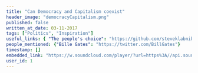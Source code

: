 ```yaml
---
title: "Can Democracy and Capitalism coexist"
header_image: "democracyCapitalism.png"
published: false
written_at_date: 03-11-2017
tags: ["Politics", "Inspiration"]
useful_links: { "The people's choice": "https://github.com/steveklabnik/metadown" }
people_mentioned: {"Bille Gates": "https://twitter.com/BillGates"}
timestamp: []
embedded_link: "https://w.soundcloud.com/player/?url=https%3A//api.soundcloud.com/tracks/332969831"
user_id: 1
---
```


